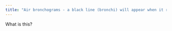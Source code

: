 ```yaml
---
title: "Air bronchograms - a black line (bronchi) will appear when it runs in front of or over an area of disease"
---
```

What is this?

